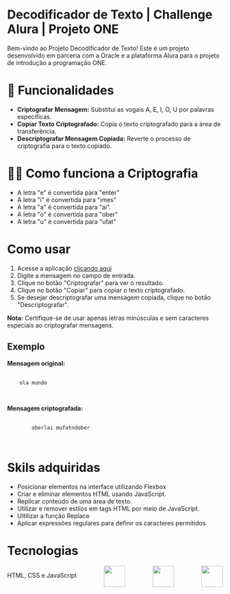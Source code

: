 # Decodificador de Texto | Challenge Alura | Projeto ONE
Bem-vindo ao Projeto Decodificador de Texto! Este é um projeto desenvolvido em parceria com a Oracle e a plataforma Alura para o projeto de introdução a programação ONE.

# 🚀 Funcionalidades
<ul>
      <li><strong>Criptografar Mensagem:</strong> Substitui as vogais A, E, I, O, U por palavras específicas.</li>
      <li><strong>Copiar Texto Criptografado:</strong> Copia o texto criptografado para a área de transferência.</li>
      <li><strong>Descriptografar Mensagem Copiada:</strong> Reverte o processo de criptografia para o texto copiado.</li>
</ul>

# 🧑‍💻 Como funciona a Criptografia
<ul>
  <li>A letra "e" é convertida para "enter"</li>
  <li>A letra "i" é convertida para "imes"</li>
  <li>A letra "a" é convertida para "ai".</li>
  <li>A letra "o" é convertida para "ober"</li>
  <li>A letra "u" é convertida para "ufat"</li>
</ul>

# Como usar
<ol>
  <li>Acesse a aplicação <a href=" ">clicando aqui</a></li>
  <li>Digite a mensagem no campo de entrada.</li>
  <li>Clique no botão "Criptografar" para ver o resultado.</li>
  <li>Clique no botão "Copiar" para copiar o texto criptografado.</li>
  <li>Se desejar descriptografar uma mensagem copiada, clique no botão "Descriptografar".</li>
</ol>
<p><strong>Nota:</strong> Certifique-se de usar apenas letras minúsculas e sem caracteres especiais ao criptografar mensagens.</p>

<h2>Exemplo</h2>
<p><strong>Mensagem original:</strong></p>
    <pre>
      <code>
    ola mundo
      </code>
    </pre> 
<p><strong>Mensagem criptografada:</strong></p>
    <pre>
      <code>
        oberlai mufatndober
      </code>
    </pre>

# Skils adquiridas
<ul>
  <li>Posicionar elementos na interface utilizando Flexbox</li>
  <li>Criar e eliminar elementos HTML usando JavaScript.</li>
  <li>Replicar conteúdo de uma área de texto.</li>
  <li>Utilizar e remover estilos em tags HTML por meio de JavaScript.</li>
  <li>Ultilizar a função Replace</li>
  <li>Aplicar expressões regulares para definir os caracteres permitidos.</li>
</ul>

# Tecnologias
<div style="display: flex; justify-content: space-between;">
  <p>HTML, CSS e JavaScript</p>
    <img src="https://cdn.jsdelivr.net/gh/devicons/devicon@latest/icons/html5/html5-plain.svg" width="50" height="50" />
    <img src="https://cdn.jsdelivr.net/gh/devicons/devicon@latest/icons/css3/css3-plain.svg" width="50" height="50" />
    <img src="https://cdn.jsdelivr.net/gh/devicons/devicon@latest/icons/javascript/javascript-plain.svg" width="50" height="50" />
</div>
